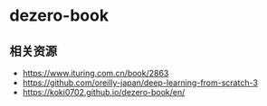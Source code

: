 # dezero-book

## 相关资源

- https://www.ituring.com.cn/book/2863
- https://github.com/oreilly-japan/deep-learning-from-scratch-3
- https://koki0702.github.io/dezero-book/en/